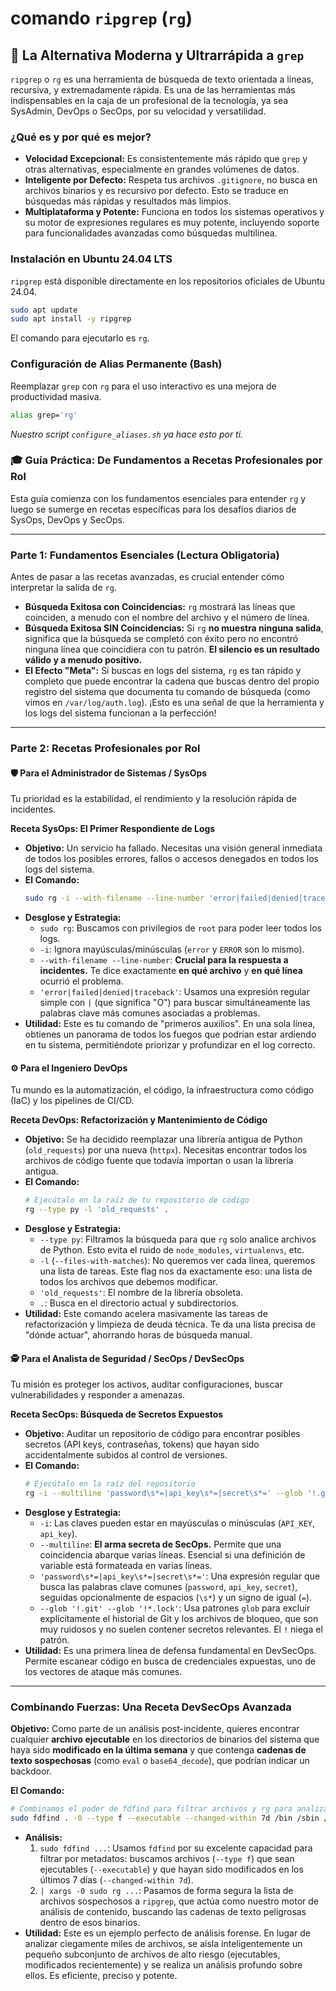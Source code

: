 # comando `ripgrep` (`rg`)

## 🚀 La Alternativa Moderna y Ultrarrápida a `grep`

`ripgrep` o `rg` es una herramienta de búsqueda de texto orientada a líneas, recursiva, y extremadamente rápida. Es una de las herramientas más indispensables en la caja de un profesional de la tecnología, ya sea SysAdmin, DevOps o SecOps, por su velocidad y versatilidad.

### ¿Qué es y por qué es mejor?

-   **Velocidad Excepcional:** Es consistentemente más rápido que `grep` y otras alternativas, especialmente en grandes volúmenes de datos.
-   **Inteligente por Defecto:** Respeta tus archivos `.gitignore`, no busca en archivos binarios y es recursivo por defecto. Esto se traduce en búsquedas más rápidas y resultados más limpios.
-   **Multiplataforma y Potente:** Funciona en todos los sistemas operativos y su motor de expresiones regulares es muy potente, incluyendo soporte para funcionalidades avanzadas como búsquedas multilínea.

### Instalación en Ubuntu 24.04 LTS

`ripgrep` está disponible directamente en los repositorios oficiales de Ubuntu 24.04.

```bash
sudo apt update
sudo apt install -y ripgrep
```
El comando para ejecutarlo es `rg`.

### Configuración de Alias Permanente (Bash)

Reemplazar `grep` con `rg` para el uso interactivo es una mejora de productividad masiva.
```bash
alias grep='rg'
```
*Nuestro script `configure_aliases.sh` ya hace esto por ti.*

### 🎓 Guía Práctica: De Fundamentos a Recetas Profesionales por Rol

Esta guía comienza con los fundamentos esenciales para entender `rg` y luego se sumerge en recetas específicas para los desafíos diarios de SysOps, DevOps y SecOps.

---

### Parte 1: Fundamentos Esenciales (Lectura Obligatoria)

Antes de pasar a las recetas avanzadas, es crucial entender cómo interpretar la salida de `rg`.

* **Búsqueda Exitosa con Coincidencias:** `rg` mostrará las líneas que coinciden, a menudo con el nombre del archivo y el número de línea.
* **Búsqueda Exitosa SIN Coincidencias:** Si `rg` **no muestra ninguna salida**, significa que la búsqueda se completó con éxito pero no encontró ninguna línea que coincidiera con tu patrón. **El silencio es un resultado válido y a menudo positivo.**
* **El Efecto "Meta":** Si buscas en logs del sistema, `rg` es tan rápido y completo que puede encontrar la cadena que buscas dentro del propio registro del sistema que documenta tu comando de búsqueda (como vimos en `/var/log/auth.log`). ¡Esto es una señal de que la herramienta y los logs del sistema funcionan a la perfección!

---

### Parte 2: Recetas Profesionales por Rol

#### 🛡️ Para el Administrador de Sistemas / SysOps

Tu prioridad es la estabilidad, el rendimiento y la resolución rápida de incidentes.

**Receta SysOps: El Primer Respondiente de Logs**
* **Objetivo:** Un servicio ha fallado. Necesitas una visión general inmediata de todos los posibles errores, fallos o accesos denegados en todos los logs del sistema.
* **El Comando:**
    ```bash
    sudo rg -i --with-filename --line-number 'error|failed|denied|traceback' /var/log/
    ```
* **Desglose y Estrategia:**
    * `sudo rg`: Buscamos con privilegios de `root` para poder leer todos los logs.
    * `-i`: Ignora mayúsculas/minúsculas (`error` y `ERROR` son lo mismo).
    * `--with-filename --line-number`: **Crucial para la respuesta a incidentes.** Te dice exactamente **en qué archivo** y **en qué línea** ocurrió el problema.
    * `'error|failed|denied|traceback'`: Usamos una expresión regular simple con `|` (que significa "O") para buscar simultáneamente las palabras clave más comunes asociadas a problemas.
* **Utilidad:** Este es tu comando de "primeros auxilios". En una sola línea, obtienes un panorama de todos los fuegos que podrían estar ardiendo en tu sistema, permitiéndote priorizar y profundizar en el log correcto.

#### ⚙️ Para el Ingeniero DevOps

Tu mundo es la automatización, el código, la infraestructura como código (IaC) y los pipelines de CI/CD.

**Receta DevOps: Refactorización y Mantenimiento de Código**
* **Objetivo:** Se ha decidido reemplazar una librería antigua de Python (`old_requests`) por una nueva (`httpx`). Necesitas encontrar todos los archivos de código fuente que todavía importan o usan la librería antigua.
* **El Comando:**
    ```bash
    # Ejecútalo en la raíz de tu repositorio de código
    rg --type py -l 'old_requests' .
    ```
* **Desglose y Estrategia:**
    * `--type py`: Filtramos la búsqueda para que `rg` solo analice archivos de Python. Esto evita el ruido de `node_modules`, `virtualenvs`, etc.
    * `-l` (`--files-with-matches`): No queremos ver cada línea, queremos una lista de tareas. Este flag nos da exactamente eso: una lista de todos los archivos que debemos modificar.
    * `'old_requests'`: El nombre de la librería obsoleta.
    * `.`: Busca en el directorio actual y subdirectorios.
* **Utilidad:** Este comando acelera masivamente las tareas de refactorización y limpieza de deuda técnica. Te da una lista precisa de "dónde actuar", ahorrando horas de búsqueda manual.

#### 🕵️ Para el Analista de Seguridad / SecOps / DevSecOps

Tu misión es proteger los activos, auditar configuraciones, buscar vulnerabilidades y responder a amenazas.

**Receta SecOps: Búsqueda de Secretos Expuestos**
* **Objetivo:** Auditar un repositorio de código para encontrar posibles secretos (API keys, contraseñas, tokens) que hayan sido accidentalmente subidos al control de versiones.
* **El Comando:**
    ```bash
    # Ejecútalo en la raíz del repositorio
    rg -i --multiline 'password\s*=|api_key\s*=|secret\s*=' --glob '!.git' --glob '!*.lock'
    ```
* **Desglose y Estrategia:**
    * `-i`: Las claves pueden estar en mayúsculas o minúsculas (`API_KEY`, `api_key`).
    * `--multiline`: **El arma secreta de SecOps.** Permite que una coincidencia abarque varias líneas. Esencial si una definición de variable está formateada en varias líneas.
    * `'password\s*=|api_key\s*=|secret\s*='`: Una expresión regular que busca las palabras clave comunes (`password`, `api_key`, `secret`), seguidas opcionalmente de espacios (`\s*`) y un signo de igual (`=`).
    * `--glob '!.git' --glob '!*.lock'`: Usa patrones `glob` para excluir explícitamente el historial de Git y los archivos de bloqueo, que son muy ruidosos y no suelen contener secretos relevantes. El `!` niega el patrón.
* **Utilidad:** Es una primera línea de defensa fundamental en DevSecOps. Permite escanear código en busca de credenciales expuestas, uno de los vectores de ataque más comunes.

---

### Combinando Fuerzas: Una Receta DevSecOps Avanzada

**Objetivo:** Como parte de un análisis post-incidente, quieres encontrar cualquier **archivo ejecutable** en los directorios de binarios del sistema que haya sido **modificado en la última semana** y que contenga **cadenas de texto sospechosas** (como `eval` o `base64_decode`), que podrían indicar un backdoor.

**El Comando:**
```bash
# Combinamos el poder de fdfind para filtrar archivos y rg para analizar su contenido
sudo fdfind . -0 --type f --executable --changed-within 7d /bin /sbin /usr/bin /usr/sbin | xargs -0 sudo rg -i --with-filename 'eval|base64_decode|exec('
```
* **Análisis:**
    1.  `sudo fdfind ...`: Usamos `fdfind` por su excelente capacidad para filtrar por metadatos: buscamos archivos (`--type f`) que sean ejecutables (`--executable`) y que hayan sido modificados en los últimos 7 días (`--changed-within 7d`).
    2.  `| xargs -0 sudo rg ...`: Pasamos de forma segura la lista de archivos sospechosos a `ripgrep`, que actúa como nuestro motor de análisis de contenido, buscando las cadenas de texto peligrosas dentro de esos binarios.
* **Utilidad:** Este es un ejemplo perfecto de análisis forense. En lugar de analizar ciegamente miles de archivos, se aísla inteligentemente un pequeño subconjunto de archivos de alto riesgo (ejecutables, modificados recientemente) y se realiza un análisis profundo sobre ellos. Es eficiente, preciso y potente.
